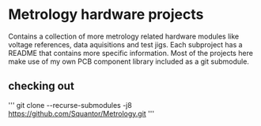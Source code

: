 # Metrology hardware projects
Contains a collection of more metrology related hardware modules like voltage references, data aquisitions and test jigs. Each subproject has a README that contains more specific information. Most of the projects here make use of my own PCB component library included as a git submodule.
## checking out
'''
git clone --recurse-submodules -j8 https://github.com/Squantor/Metrology.git
'''
